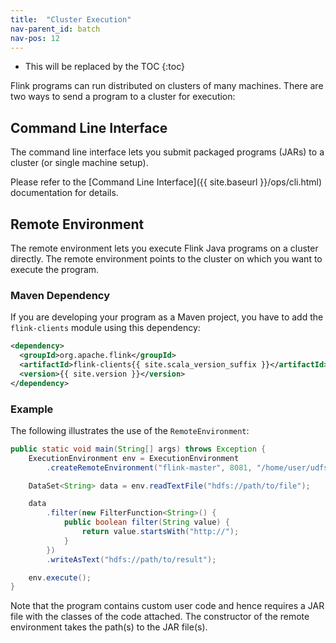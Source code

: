 ```yaml
---
title:  "Cluster Execution"
nav-parent_id: batch
nav-pos: 12
---
```

<!--
Licensed to the Apache Software Foundation (ASF) under one
or more contributor license agreements.  See the NOTICE file
distributed with this work for additional information
regarding copyright ownership.  The ASF licenses this file
to you under the Apache License, Version 2.0 (the
"License"); you may not use this file except in compliance
with the License.  You may obtain a copy of the License at

  http://www.apache.org/licenses/LICENSE-2.0

Unless required by applicable law or agreed to in writing,
software distributed under the License is distributed on an
"AS IS" BASIS, WITHOUT WARRANTIES OR CONDITIONS OF ANY
KIND, either express or implied.  See the License for the
specific language governing permissions and limitations
under the License.
-->

* This will be replaced by the TOC
{:toc}

Flink programs can run distributed on clusters of many machines. There
are two ways to send a program to a cluster for execution:

## Command Line Interface

The command line interface lets you submit packaged programs (JARs) to a cluster
(or single machine setup).

Please refer to the [Command Line Interface]({{ site.baseurl }}/ops/cli.html) documentation for
details.

## Remote Environment

The remote environment lets you execute Flink Java programs on a cluster
directly. The remote environment points to the cluster on which you want to
execute the program.

### Maven Dependency

If you are developing your program as a Maven project, you have to add the
`flink-clients` module using this dependency:

```xml
<dependency>
  <groupId>org.apache.flink</groupId>
  <artifactId>flink-clients{{ site.scala_version_suffix }}</artifactId>
  <version>{{ site.version }}</version>
</dependency>
```

### Example

The following illustrates the use of the `RemoteEnvironment`:

```java
public static void main(String[] args) throws Exception {
    ExecutionEnvironment env = ExecutionEnvironment
        .createRemoteEnvironment("flink-master", 8081, "/home/user/udfs.jar");

    DataSet<String> data = env.readTextFile("hdfs://path/to/file");

    data
        .filter(new FilterFunction<String>() {
            public boolean filter(String value) {
                return value.startsWith("http://");
            }
        })
        .writeAsText("hdfs://path/to/result");

    env.execute();
}
```

Note that the program contains custom user code and hence requires a JAR file with
the classes of the code attached. The constructor of the remote environment
takes the path(s) to the JAR file(s).


